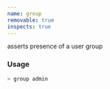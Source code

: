 ```yaml
---
name: group
removable: true
inspects: true
---
```

asserts presence of a user group


### Usage

```bash
> group admin
```
